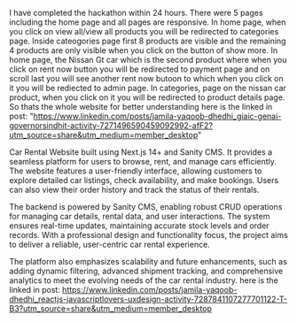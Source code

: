 I have completed the hackathon within 24 hours. There were 5 pages including the home page and all pages are responsive. In home page, when you click on view all/view all products you will be redirected to categories page. Inside cateogories page first 8 products are visible and the remaining 4 products are only visible when you click on the button of show more. In home page, the Nissan Gt car which is the second product where when you click on  rent now button you will be redirected to payment page and on scroll last you will see another rent now butoon to which when you click on it you will be rediected to admin page. In categories, page on the nissan car product, when you click on it you will be redirected to product details page. So thats the whole website for better understanding here is the linked in post: "https://www.linkedin.com/posts/jamila-yaqoob-dhedhi_giaic-genai-governorsindhit-activity-7271496590459092992-afF2?utm_source=share&utm_medium=member_desktop" 

Car Rental Website built using Next.js 14+ and Sanity CMS. It provides a seamless platform for users to browse, rent, and manage cars efficiently. The website features a user-friendly interface, allowing customers to explore detailed car listings, check availability, and make bookings. Users can also view their order history and track the status of their rentals.

The backend is powered by Sanity CMS, enabling robust CRUD operations for managing car details, rental data, and user interactions. The system ensures real-time updates, maintaining accurate stock levels and order records. With a professional design and functionality focus, the project aims to deliver a reliable, user-centric car rental experience.

The platform also emphasizes scalability and future enhancements, such as adding dynamic filtering, advanced shipment tracking, and comprehensive analytics to meet the evolving needs of the car rental industry.
here is the linked in post: https://www.linkedin.com/posts/jamila-yaqoob-dhedhi_reactjs-javascriptlovers-uxdesign-activity-7287841107277701122-T-B3?utm_source=share&utm_medium=member_desktop



